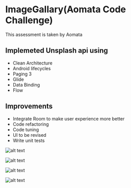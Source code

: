# ImageGallary(Aomata Code Challenge)

This assessment is taken by Aomata

## Implemeted Unsplash api using

- Clean Architecture
- Android lifecycles
- Paging 3
- Glide
- Data Binding
- Flow

## Improvements
- Integrate Room to make user experience more better
- Code refactoring
- Code tuning
- UI to be revised
- Write unit tests

![alt text](https://github.com/hamzasdsol/aomataCodeChallenge/blob/main/Screenshots/Screenshot_20220223-202115_ImageGallery.jpg?raw=true)


![alt text](https://github.com/hamzasdsol/aomataCodeChallenge/blob/main/Screenshots/Screenshot_20220223-202126_ImageGallery.jpg?raw=true)


![alt text](https://github.com/hamzasdsol/aomataCodeChallenge/blob/main/Screenshots/Screenshot_20220223-202133_ImageGallery.jpg?raw=true)



![alt text](https://github.com/hamzasdsol/aomataCodeChallenge/blob/main/Screenshots/Screenshot_20220223-202158_ImageGallery.jpg?raw=true)
